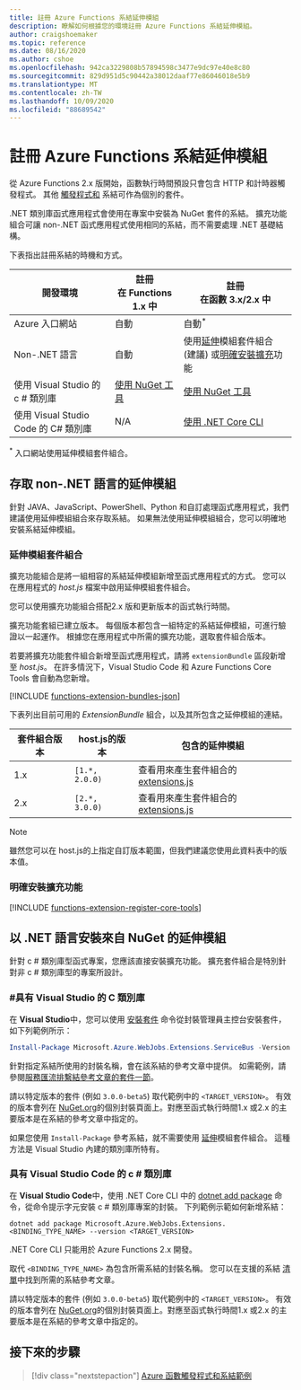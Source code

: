 ```yaml
---
title: 註冊 Azure Functions 系結延伸模組
description: 瞭解如何根據您的環境註冊 Azure Functions 系結延伸模組。
author: craigshoemaker
ms.topic: reference
ms.date: 08/16/2020
ms.author: cshoe
ms.openlocfilehash: 942ca3229808b57894598c3477e9dc97e40e8c80
ms.sourcegitcommit: 829d951d5c90442a38012daaf77e86046018e5b9
ms.translationtype: MT
ms.contentlocale: zh-TW
ms.lasthandoff: 10/09/2020
ms.locfileid: "88689542"
---
```

# <a name="register-azure-functions-binding-extensions"></a>註冊 Azure Functions 系結延伸模組

從 Azure Functions 2.x 版開始，函數執行時間預設只會包含 HTTP 和計時器觸發程式。 其他 [觸發程式和](./functions-triggers-bindings.md) 系結可作為個別的套件。

.NET 類別庫函式應用程式會使用在專案中安裝為 NuGet 套件的系結。 擴充功能組合可讓 non-.NET 函式應用程式使用相同的系結，而不需要處理 .NET 基礎結構。

下表指出註冊系結的時機和方式。

| 開發環境 |註冊<br/> 在 Functions 1.x 中  |註冊<br/> 在函數 3.x/2.x 中  |
|-------------------------|------------------------------------|------------------------------------|
|Azure 入口網站|自動|自動<sup>*</sup>|
|Non-.NET 語言|自動|使用[延伸](#extension-bundles)模組套件組合 (建議) 或[明確安裝擴充](#explicitly-install-extensions)功能|
|使用 Visual Studio 的 c # 類別庫|[使用 NuGet 工具](#vs)|[使用 NuGet 工具](#vs)|
|使用 Visual Studio Code 的 C# 類別庫|N/A|[使用 .NET Core CLI](#vs-code)|

<sup>*</sup> 入口網站使用延伸模組套件組合。

## <a name="access-extensions-in-non-net-languages"></a>存取 non-.NET 語言的延伸模組

針對 JAVA、JavaScript、PowerShell、Python 和自訂處理函式應用程式，我們建議使用延伸模組組合來存取系結。 如果無法使用延伸模組組合，您可以明確地安裝系結延伸模組。

### <a name="extension-bundles"></a><a name="extension-bundles"></a>延伸模組套件組合

擴充功能組合是將一組相容的系結延伸模組新增至函式應用程式的方式。 您可以在應用程式的 *host.js* 檔案中啟用延伸模組套件組合。

您可以使用擴充功能組合搭配2.x 版和更新版本的函式執行時間。

擴充功能套組已建立版本。 每個版本都包含一組特定的系結延伸模組，可進行驗證以一起運作。 根據您在應用程式中所需的擴充功能，選取套件組合版本。

若要將擴充功能套件組合新增至函式應用程式，請將 `extensionBundle` 區段新增至 *host.js*。 在許多情況下，Visual Studio Code 和 Azure Functions Core Tools 會自動為您新增。

[!INCLUDE [functions-extension-bundles-json](../../includes/functions-extension-bundles-json.md)]

下表列出目前可用的 *ExtensionBundle* 組合，以及其所包含之延伸模組的連結。

| 套件組合版本 | host.js的版本 | 包含的延伸模組 |
| --- | --- | --- |
| 1.x | `[1.*, 2.0.0)` | 查看用來產生套件組合的[extensions.js](https://github.com/Azure/azure-functions-extension-bundles/blob/v1.x/src/Microsoft.Azure.Functions.ExtensionBundle/extensions.json) |
| 2.x | `[2.*, 3.0.0)` | 查看用來產生套件組合的[extensions.js](https://github.com/Azure/azure-functions-extension-bundles/blob/v2.x/src/Microsoft.Azure.Functions.ExtensionBundle/extensions.json) |

> [!NOTE]
> 雖然您可以在 host.js的上指定自訂版本範圍，但我們建議您使用此資料表中的版本值。

### <a name="explicitly-install-extensions"></a><a name="explicitly-install-extensions"></a>明確安裝擴充功能

[!INCLUDE [functions-extension-register-core-tools](../../includes/functions-extension-register-core-tools.md)]

## <a name="install-extensions-from-nuget-in-net-languages"></a><a name="local-csharp"></a>以 .NET 語言安裝來自 NuGet 的延伸模組

針對 c # 類別庫型函式專案，您應該直接安裝擴充功能。 擴充套件組合是特別針對非 c # 類別庫型的專案所設計。

### <a name="c-class-library-with-visual-studio"></a><a name="vs"></a>\#具有 Visual Studio 的 C 類別庫

在 **Visual Studio**中，您可以使用 [安裝套件](/nuget/tools/ps-ref-install-package) 命令從封裝管理員主控台安裝套件，如下列範例所示：

```powershell
Install-Package Microsoft.Azure.WebJobs.Extensions.ServiceBus -Version <TARGET_VERSION>
```

針對指定系結所使用的封裝名稱，會在該系結的參考文章中提供。 如需範例，請參閱[服務匯流排繫結參考文章的套件一節](functions-bindings-service-bus.md#functions-1x)。

請以特定版本的套件 (例如 `3.0.0-beta5`) 取代範例中的 `<TARGET_VERSION>`。 有效的版本會列在 [NuGet.org](https://nuget.org)的個別封裝頁面上。對應至函式執行時間1.x 或2.x 的主要版本是在系結的參考文章中指定的。

如果您使用 `Install-Package` 參考系結，就不需要使用 [延伸](#extension-bundles)模組套件組合。 這種方法是 Visual Studio 內建的類別庫所特有。

### <a name="c-class-library-with-visual-studio-code"></a><a name="vs-code"></a> 具有 Visual Studio Code 的 c # 類別庫

在 **Visual Studio Code**中，使用 .NET Core CLI 中的 [dotnet add package](/dotnet/core/tools/dotnet-add-package) 命令，從命令提示字元安裝 c # 類別庫專案的封裝。 下列範例示範如何新增系結：

```terminal
dotnet add package Microsoft.Azure.WebJobs.Extensions.<BINDING_TYPE_NAME> --version <TARGET_VERSION>
```

.NET Core CLI 只能用於 Azure Functions 2.x 開發。

取代 `<BINDING_TYPE_NAME>` 為包含所需系結的封裝名稱。 您可以在支援的系結 [清單](./functions-triggers-bindings.md#supported-bindings)中找到所需的系結參考文章。

請以特定版本的套件 (例如 `3.0.0-beta5`) 取代範例中的 `<TARGET_VERSION>`。 有效的版本會列在 [NuGet.org](https://nuget.org)的個別封裝頁面上。對應至函式執行時間1.x 或2.x 的主要版本是在系結的參考文章中指定的。

## <a name="next-steps"></a>接下來的步驟
> [!div class="nextstepaction"]
> [Azure 函數觸發程式和系結範例](./functions-bindings-example.md)
